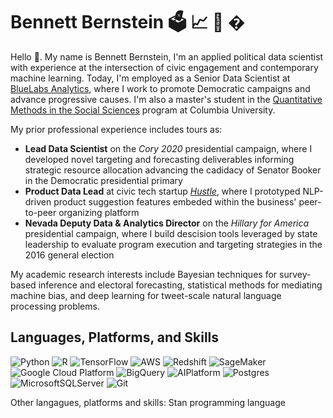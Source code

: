 # Bennett Bernstein 🗳️ 📈 🔵 �

Hello 👋. My name is Bennett Bernstein, I'm an applied political data scientist with experience at the intersection of civic engagement and contemporary machine learning. Today, I'm employed as a Senior Data Scientist at [BlueLabs Analytics](https://bluelabs.com/), where I work to promote Democratic campaigns and advance progressive causes. I'm also a master's student in the [Quantitative Methods in the Social Sciences](https://www.qmss.columbia.edu/) program at Columbia University. 

My prior professional experience includes tours as:
- **Lead Data Scientist** on the *Cory  2020* presidential campaign, where I developed novel targeting and forecasting deliverables informing strategic resource allocation advancing the cadidacy of Senator Booker in the Democratic presidential primary
- **Product Data Lead** at civic tech startup [*Hustle*](https://hustle.com/), where I prototyped NLP-driven product suggestion features embeded within the business' peer-to-peer organizing platform
- **Nevada Deputy Data & Analytics Director** on the *Hillary for America* presidential campaign, where I build descision tools leveraged by state leadership to evaluate program execution and targeting strategies in the 2016 general election

My academic research interests include Bayesian techniques for survey-based inference and electoral forecasting, statistical methods for mediating machine bias, and deep learning for tweet-scale natural language processing problems.

## Languages, Platforms, and Skills
![Python](https://img.shields.io/badge/python-3670A0?style=for-the-badge&logo=python&logoColor=ffdd54) ![R](https://img.shields.io/badge/r-%23276DC3.svg?style=for-the-badge&logo=r&logoColor=white) ![TensorFlow](https://img.shields.io/badge/TensorFlow-%23FF6F00.svg?style=for-the-badge&logo=TensorFlow&logoColor=white) ![AWS](https://img.shields.io/badge/AWS-%23FF9900.svg?style=for-the-badge&logo=amazon-aws&logoColor=white) ![Redshift](https://img.shields.io/badge/Redshift-%23FF9900.svg?style=for-the-badge&logo=amazon-aws&logoColor=white) ![SageMaker](https://img.shields.io/badge/SageMaker-%23FF9633.svg?style=for-the-badge&logo=amazon-aws&logoColor=white) ![Google Cloud Platform](https://img.shields.io/badge/GoogleCloud-%234285F4.svg?style=for-the-badge&logo=google-cloud&logoColor=white) ![BigQuery](https://img.shields.io/badge/BigQuery-%234285F4.svg?style=for-the-badge&logo=google-cloud&logoColor=white) ![AIPlatform](https://img.shields.io/badge/AIPlatform-%234285F4.svg?style=for-the-badge&logo=google-cloud&logoColor=white) ![Postgres](https://img.shields.io/badge/postgres-%23316192.svg?style=for-the-badge&logo=postgresql&logoColor=white) ![MicrosoftSQLServer](https://img.shields.io/badge/Microsoft%20SQL%20Sever-CC2927?style=for-the-badge&logo=microsoft%20sql%20server&logoColor=white) ![Git](https://img.shields.io/badge/git-%23F05033.svg?style=for-the-badge&logo=git&logoColor=white)

Other langagues, platforms and skills: Stan programming language
